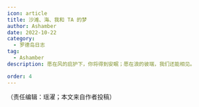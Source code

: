 ```yaml
---
icon: article
title: 沙滩、海、我和 TA 的梦
author: Ashamber
date: 2022-10-22
category:
  - 罗德岛日志
tag:
  - Ashamber
description: 愿在风的庇护下，你将得到安眠；愿在浪的彼端，我们还能相见。

order: 4
---
```




<eod />

（责任编辑：瑶濯；本文来自作者投稿）

<ArticleAd />
